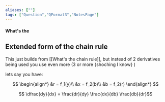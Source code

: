```yaml
---
aliases: [""]
tags: ["Question","QFormat3","NotesPage"]
---
```


#### What's the
## Extended form of the chain rule
This just builds from [[What's the chain rule]], but instead of 2 derivatives being used you use even more (3 or more {shoching I know} )

lets say you have:

$$ 
\begin{align*}
&r = f_1(y)\\
&x = f_2(b)\\
&b = f_2(r)
\end{align*}
$$

$$ \dfrac{dy}{dx} = \frac{dr}{dy} \frac{dx}{db} \frac{db}{dr}$$
